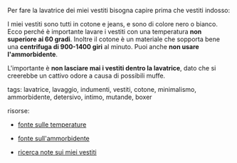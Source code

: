 Per fare la lavatrice dei miei vestiti bisogna capire prima che vestiti indosso:

I miei vestiti sono tutti in cotone e jeans, e sono di colore nero o bianco. Ecco perché è importante  lavare i vestiti con una temperatura **non superiore ai 60 gradi**. Inoltre il cotone è un materiale che sopporta bene una **centrifuga di 900-1400 giri** al minuto. Puoi anche **non usare l'ammorbidente**.

L'importante è **non lasciare mai i vestiti dentro la lavatrice**, dato che si creerebbe un cattivo odore a causa di possibili muffe.

tags: lavatrice, lavaggio, indumenti, vestiti, cotone, minimalismo, ammorbidente, detersivo, intimo, mutande, boxer

risorse:

- [fonte sulle temperature](https://www.siemens-home.bsh-group.com/it/inspiration/blog/come-fare-la-lavatrice-guida-completa)

- [fonte sull'ammorbidente](https://www.donnad.it/per-cosa-si-usa-ammorbidente-capi)

- [ricerca note sui miei vestiti](?q=vestiti+minimal) 
